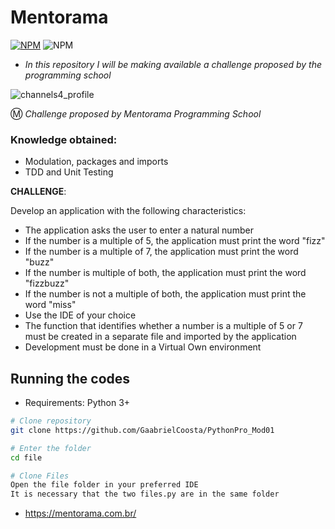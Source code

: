 
# Mentorama

[![NPM](https://img.shields.io/npm/l/react)](https://github.com/GaabrielCoosta/Changelle_HandTalk/blob/main/LICENSE)
![NPM](https://img.shields.io/static/v1?label=Python&message=3.10&color=<COLOR>&logo=python)

- *In this repository I will be making available a challenge proposed by the programming school*


![channels4_profile](https://user-images.githubusercontent.com/108695592/227055789-650ba70f-4843-48b9-8559-4de393d3447b.jpg)




Ⓜ️ *Challenge proposed by Mentorama Programming School*

### Knowledge obtained:
  - Modulation, packages and imports
  - TDD and Unit Testing
  
**CHALLENGE**:

Develop an application with the following characteristics:
  - The application asks the user to enter a natural number
  - If the number is a multiple of 5, the application must print the word "fizz"
  - If the number is a multiple of 7, the application must print the word "buzz"
  - If the number is multiple of both, the application must print the word "fizzbuzz"
  - If the number is not a multiple of both, the application must print the word "miss"
  - Use the IDE of your choice
  - The function that identifies whether a number is a multiple of 5 or 7 must be created in a separate file and imported by the application
  - Development must be done in a Virtual Own environment
  
  ## Running the codes
- Requirements: Python 3+

```bash
# Clone repository
git clone https://github.com/GaabrielCoosta/PythonPro_Mod01

# Enter the folder
cd file

# Clone Files
Open the file folder in your preferred IDE
It is necessary that the two files.py are in the same folder

```

  - https://mentorama.com.br/

